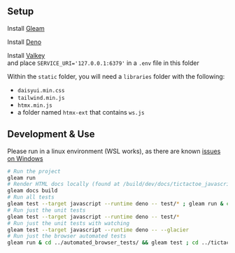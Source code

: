 ## Setup

Install [Gleam](https://gleam.run/getting-started/installing/)

Install [Deno](https://docs.deno.com/runtime/#install-deno)

Install [Valkey](https://valkey.io/topics/installation/)<br> and place
`SERVICE_URI='127.0.0.1:6379'` in a `.env` file in this folder

Within the `static` folder, you will need a `libraries` folder with the
following:

- `daisyui.min.css`
- `tailwind.min.js`
- `htmx.min.js`
- a folder named `htmx-ext` that contains `ws.js`

## Development & Use

Please run in a linux environment (WSL works), as there are known
[issues on Windows](https://github.com/MystPi/glen/issues/5)

```sh
# Run the project
gleam run
# Render HTML docs locally (found at /build/dev/docs/tictactoe_javascript/)
gleam docs build
# Run all tests
gleam test --target javascript --runtime deno -- test/* ; gleam run & cd ../automated_browser_tests/ && gleam test ; cd ../tictactoe_javascript ; pkill deno
# Run just the unit tests
gleam test --target javascript --runtime deno -- test/*
# Run just the unit tests with watching
gleam test --target javascript --runtime deno -- --glacier
# Run just the browser automated tests
gleam run & cd ../automated_browser_tests/ && gleam test ; cd ../tictactoe_javascript ; pkill deno
```
